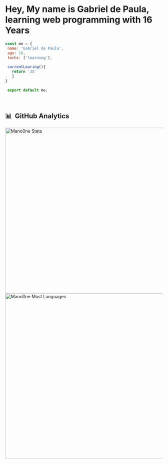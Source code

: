 # Hey, My name is Gabriel de Paula, learning web programming with 16 Years
 
  ```js
  const me = {
   name: 'Gabriel de Paula',
   age: 16,
   techs: ['learning'], 
   
   currentLearing(){
     return 'JS'
     }
  }
   
   export default me;
  ```
  <br/>
  
  ## 📊 &nbsp;GitHub Analytics
  
  <p align="left">
  <img width="530em" src="https://github-readme-stats.vercel.app/api?username=Mano0ne&show_icons=true&theme=tokyonight" alt="Mano0ne Stats" />
  <img width="530em" src="https://github-readme-stats.vercel.app/api/top-langs/?username=Mano0ne&layout=compact&theme=tokyonight" alt="Mano0ne Most Languages" />
  </p>
 
  <br/>
  
